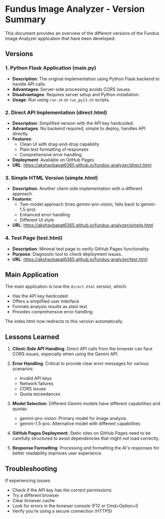 # Fundus Image Analyzer - Version Summary

This document provides an overview of the different versions of the Fundus Image Analyzer application that have been developed.

## Versions

### 1. Python Flask Application (main.py)
- **Description**: The original implementation using Python Flask backend to handle API calls.
- **Advantages**: Server-side processing avoids CORS issues.
- **Disadvantages**: Requires server setup and Python installation.
- **Usage**: Run using `run.sh` or `run_py13.sh` scripts.

### 2. Direct API Implementation (direct.html)
- **Description**: Simplified version with the API key hardcoded.
- **Advantages**: No backend required, simple to deploy, handles API directly.
- **Features**: 
  - Clean UI with drag-and-drop capability
  - Plain text formatting of responses
  - Comprehensive error handling
- **Deployment**: Available on GitHub Pages
- **URL**: https://akshaybapat6365.github.io/fundus-analyzer/direct.html

### 3. Simple HTML Version (simple.html)
- **Description**: Another client-side implementation with a different approach.
- **Features**:
  - Two-model approach (tries gemini-pro-vision, falls back to gemini-1.5-pro)
  - Enhanced error handling
  - Different UI style
- **URL**: https://akshaybapat6365.github.io/fundus-analyzer/simple.html

### 4. Test Page (test.html)
- **Description**: Minimal test page to verify GitHub Pages functionality.
- **Purpose**: Diagnostic tool to check deployment issues.
- **URL**: https://akshaybapat6365.github.io/fundus-analyzer/test.html

## Main Application

The main application is now the `direct.html` version, which:
- Has the API key hardcoded
- Offers a simplified user interface
- Formats analysis results as plain text
- Provides comprehensive error handling

The index.html now redirects to this version automatically.

## Lessons Learned

1. **Client-Side API Handling**: Direct API calls from the browser can face CORS issues, especially when using the Gemini API.
   
2. **Error Handling**: Critical to provide clear error messages for various scenarios:
   - Invalid API keys
   - Network failures
   - CORS issues
   - Quota exceedances
   
3. **Model Selection**: Different Gemini models have different capabilities and quotas:
   - gemini-pro-vision: Primary model for image analysis
   - gemini-1.5-pro: Alternative model with different capabilities
   
4. **GitHub Pages Deployment**: Static sites on GitHub Pages need to be carefully structured to avoid dependencies that might not load correctly.

5. **Response Formatting**: Processing and formatting the AI's responses for better readability improves user experience.

## Troubleshooting

If experiencing issues:
- Check if the API key has the correct permissions
- Try a different browser
- Clear browser cache
- Look for errors in the browser console (F12 or Cmd+Option+I)
- Verify you're using a secure connection (HTTPS) 